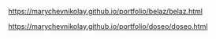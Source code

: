 https://marychevnikolay.github.io/portfolio/belaz/belaz.html


https://marychevnikolay.github.io/portfolio/doseo/doseo.html

